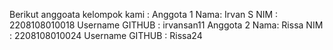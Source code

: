 Berikut anggoata kelompok kami  :
Anggota 1
Nama: Irvan S
NIM : 2208108010018
Username GITHUB : irvansan11
Anggota 2
Nama: Rissa
NIM : 2208108010024
Username GITHUB : Rissa24


